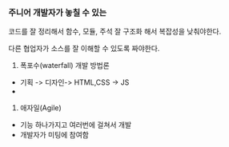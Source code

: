 ### 주니어 개발자가 놓칠 수 있는 

코드를 잘 정리해서 함수, 모듈, 주석
잘 구조화 해서 복잡성을 낮춰야한다.

다른 협업자가 소스를 잘 이해할 수 있도록
짜야한다. 

1. 폭포수(waterfall) 개발 방법론
- 기획 -> 디자인-> HTML,CSS -> JS
- 

1. 애자일(Agile)
- 기능 하나가지고 여러번에 걸쳐서 개발
- 개발자가 미팅에 참여함
